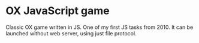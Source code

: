 OX JavaScript game
===================

Classic OX game written in JS. One of my first JS tasks from 2010.
It can be launched without web server, using just file protocol.